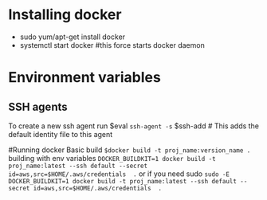 # Installing docker

 * sudo yum/apt-get install docker
 * systemctl start docker #this force starts docker daemon
 
 # Environment variables
 
 ## SSH agents
 
To create a new ssh agent run 
$eval `ssh-agent -s`
$ssh-add  # This adds the default identity file to this agent

#Running docker
Basic build
```$docker build -t proj_name:version_name .```
building with env variables
```DOCKER_BUILDKIT=1 docker build -t proj_name:latest --ssh default --secret id=aws,src=$HOME/.aws/credentials  .```
or if you need sudo 
```sudo -E DOCKER_BUILDKIT=1 docker build -t proj_name:latest --ssh default --secret id=aws,src=$HOME/.aws/credentials  .```
